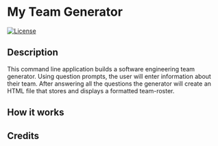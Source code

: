 # My Team Generator

[![License](https://img.shields.io/badge/License-MIT-blue.svg)](https://opensource.org/licenses/MIT)

## Description
This command line application builds a software engineering team generator. Using question prompts, the user will enter information about their team. After answering all the questions the generator will create an HTML file that stores and displays a formatted team-roster.

## How it works

## Credits